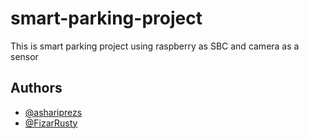 # smart-parking-project
This is smart parking project using raspberry as SBC and camera as a sensor

## Authors
- [@ashariprezs](https://www.github.com/ashariprezs)
- [@FizarRusty](https://www.github.com/FizarRusty)
